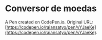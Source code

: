 # Conversor de moedas

A Pen created on CodePen.io. Original URL: [https://codepen.io/raiansatyo/pen/vYJaeKe](https://codepen.io/raiansatyo/pen/vYJaeKe).


